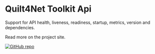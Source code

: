 ﻿# Quilt4Net Toolkit Api

Support for API health, liveness, readiness, startup, metrics, version and dependencies.

Read more on the project site.

[![GitHub repo](https://img.shields.io/github/repo-size/Quilt4/Quilt4Net.Toolkit?style=flat&logo=github&logoColor=red&label=Repo)](https://github.com/Quilt4/Quilt4Net.Toolkit)
